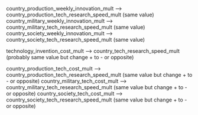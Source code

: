 country_production_weekly_innovation_mult --> country_production_tech_research_speed_mult (same value)
country_military_weekly_innovation_mult --> country_military_tech_research_speed_mult (same value)
country_society_weekly_innovation_mult --> country_society_tech_research_speed_mult (same value)

technology_invention_cost_mult --> country_tech_research_speed_mult (probably same value but change + to - or opposite)

country_production_tech_cost_mult --> country_production_tech_research_speed_mult (same value but change + to - or opposite)
country_military_tech_cost_mult --> country_military_tech_research_speed_mult (same value but change + to - or opposite)
country_society_tech_cost_mult --> country_society_tech_research_speed_mult (same value but change + to - or opposite)